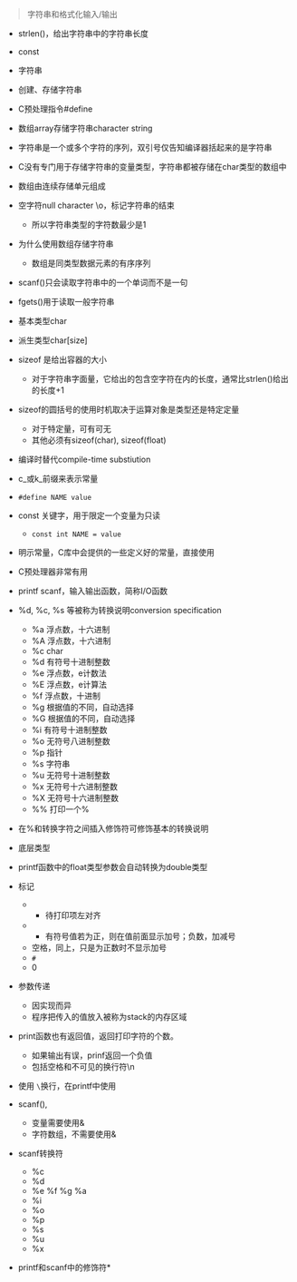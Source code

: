 > 字符串和格式化输入/输出

- strlen()，给出字符串中的字符串长度
- const
- 字符串
- 创建、存储字符串
- C预处理指令#define

- 数组array存储字符串character string
- 字符串是一个或多个字符的序列，双引号仅告知编译器括起来的是字符串
- C没有专门用于存储字符串的变量类型，字符串都被存储在char类型的数组中
- 数组由连续存储单元组成
- 空字符null character \o，标记字符串的结束
  - 所以字符串类型的字符数最少是1
- 为什么使用数组存储字符串
  - 数组是同类型数据元素的有序序列

- scanf()只会读取字符串中的一个单词而不是一句
- fgets()用于读取一般字符串

- 基本类型char
- 派生类型char[size]

- sizeof 是给出容器的大小
  - 对于字符串字面量，它给出的包含空字符在内的长度，通常比strlen()给出的长度+1

- sizeof的圆括号的使用时机取决于运算对象是类型还是特定定量
  - 对于特定量，可有可无
  - 其他必须有sizeof(char), sizeof(float)

- 编译时替代compile-time substiution

- c_或k_前缀来表示常量

- `#define NAME value`

- const 关键字，用于限定一个变量为只读
  - `const int NAME = value`

- 明示常量，C库中会提供的一些定义好的常量，直接使用

- C预处理器非常有用

- printf scanf，输入输出函数，简称I/O函数

- %d, %c, %s 等被称为转换说明conversion specification
  - %a 浮点数，十六进制
  - %A 浮点数，十六进制
  - %c char
  - %d 有符号十进制整数
  - %e 浮点数，e计数法
  - %E 浮点数，e计算法
  - %f 浮点数，十进制
  - %g 根据值的不同，自动选择
  - %G 根据值的不同，自动选择
  - %i 有符号十进制整数
  - %o 无符号八进制整数
  - %p 指针
  - %s 字符串
  - %u 无符号十进制整数
  - %x 无符号十六进制整数
  - %X 无符号十六进制整数
  - %% 打印一个%

- 在%和转换字符之间插入修饰符可修饰基本的转换说明

- 底层类型

- printf函数中的float类型参数会自动转换为double类型
- 标记
  - - 待打印项左对齐
  - + 有符号值若为正，则在值前面显示加号；负数，加减号
  - 空格，同上，只是为正数时不显示加号
  - `#`
  - 0

- 参数传递
  - 因实现而异
  - 程序把传入的值放入被称为stack的内存区域

- print函数也有返回值，返回打印字符的个数。
  - 如果输出有误，prinf返回一个负值
  - 包括空格和不可见的换行符\n

- 使用 `\`换行，在printf中使用

- scanf(),
  - 变量需要使用&
  - 字符数组，不需要使用&

- scanf转换符
  - %c
  - %d
  - %e %f %g %a
  - %i
  - %o
  - %p
  - %s
  - %u
  - %x

- printf和scanf中的修饰符*
  